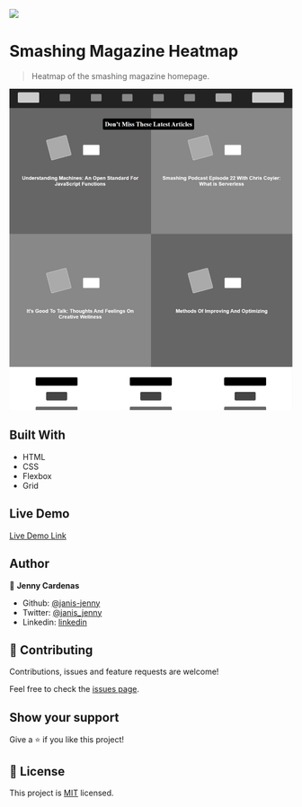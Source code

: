 ![](https://img.shields.io/badge/Microverse-blueviolet)

# Smashing Magazine Heatmap

> Heatmap of the smashing magazine homepage.

![screenshot](./img/Heatmap.jpg)

## Built With

- HTML
- CSS
- Flexbox
- Grid

## Live Demo

[Live Demo Link](https://raw.githack.com/janis-jenny/design_teardown/teardown-branch/index.html)

## Author

👤 **Jenny Cardenas**

- Github: [@janis-jenny](https://github.com/janis-jenny)
- Twitter: [@janis_jenny](https://twitter.com/janis_jenny)
- Linkedin: [linkedin](https://www.linkedin.com/in/paolajenny)

## 🤝 Contributing

Contributions, issues and feature requests are welcome!

Feel free to check the [issues page](https://github.com/janis-jenny/design_teardown/issues).

## Show your support

Give a ⭐️ if you like this project!

## 📝 License

This project is [MIT](lic.url) licensed.

